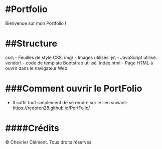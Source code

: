 #Portfolio
================================================================================
Bienvenue sur mon Portfolio !

##Structure
================================================================================
css\              - Feuilles de style CSS.
img\              - Images utilisés.
js\               - JavaScript utilisé.
vendor\           - code de template Bootstrap utilisé.
index.html        - Page HTML à ouvrir dans le navigateur Web.

###Comment ouvrir le PortFolio
================================================================================
- Il suffit tout simplement de se rendre sur le lien suivant: https://redoren28.github.io/PortFolio/

####Crédits
================================================================================
© Chevrier Clément. Tous droits réservés.

